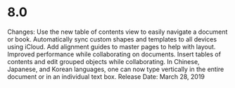 # 8.0

Changes: Use the new table of contents view to easily navigate a document or book. Automatically sync custom shapes and templates to all devices using iCloud. Add alignment guides to master pages to help with layout. Improved performance while collaborating on documents. Insert tables of contents and edit grouped objects while collaborating. In Chinese, Japanese, and Korean languages, one can now type vertically in the entire document or in an individual text box.
Release Date: March 28, 2019